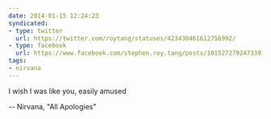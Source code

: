 ```yaml
---
date: 2014-01-15 12:24:23
syndicated:
- type: twitter
  url: https://twitter.com/roytang/statuses/423430461612756992/
- type: facebook
  url: https://www.facebook.com/stephen.roy.tang/posts/10152727924733912
tags:
- nirvana
---
```


I wish I was like you, easily amused

-- Nirvana, "All Apologies"